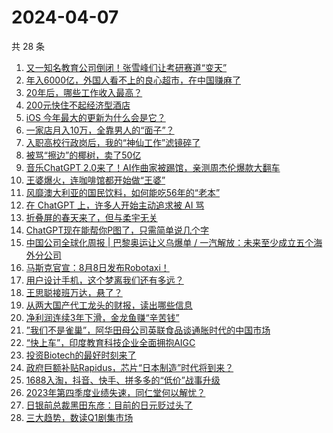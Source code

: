 # 2024-04-07

共 28 条

<!-- BEGIN 36KR -->
<!-- 最后更新时间 2024-04-07 03:00:55 +0800 -->
1. [又一知名教育公司倒闭！张雪峰们让考研赛道“变天”](https://36kr.com/p/2720177831491459)
1. [年入6000亿，外国人看不上的良心超市，在中国赚麻了](https://36kr.com/p/2720159557465985)
1. [20年后，哪些工作收入最高？](https://36kr.com/p/2576264515396996)
1. [200元快住不起经济型酒店](https://36kr.com/p/2718819582802049)
1. [iOS 今年最大的更新为什么会是它？](https://36kr.com/p/2721506936469381)
1. [一家店月入10万，全靠男人的“面子”？](https://36kr.com/p/2721523570620551)
1. [入职高校行政岗后，我的“神仙工作”滤镜碎了](https://36kr.com/p/2721502403737732)
1. [被骂“擦边”的椰树，卖了50亿](https://36kr.com/p/2721516671449225)
1. [音乐ChatGPT 2.0来了！AI作曲家被踢馆，亲测周杰伦爆款大翻车](https://36kr.com/p/2718737449433217)
1. [王婆爆火，连咖啡馆都开始做“王婆”](https://36kr.com/p/2721359567976578)
1. [风靡澳大利亚的国民饮料，如何能吃56年的“老本”](https://36kr.com/p/2721254796801924)
1. [在 ChatGPT 上，许多人开始主动追求被 AI 骂](https://36kr.com/p/2720300573276035)
1. [折叠屏的春天来了，但与柔宇无关](https://36kr.com/p/2717800181977730)
1. [ChatGPT现在能帮你P图了，只需简单说几个字](https://36kr.com/p/2718614372874117)
1. [中国公司全球化周报 | 巴黎奥运让义乌爆单 / 一汽解放：未来至少成立五个海外分公司](https://36kr.com/p/2720692390950784)
1. [马斯克官宣：8月8日发布Robotaxi！](https://36kr.com/p/2721261316225155)
1. [用户设计手机，这个梦离我们还有多远？](https://36kr.com/p/2700789567361671)
1. [王思聪接班万达，悬了？](https://36kr.com/p/2717833926546048)
1. [从两大国产代工龙头的财报，读出哪些信息](https://36kr.com/p/2717581593901188)
1. [净利润连续3年下滑，金龙鱼赚“辛苦钱”](https://36kr.com/p/2705510700955781)
1. [”我们不是雀巢”，阿华田母公司英联食品谈通胀时代的中国市场](https://36kr.com/p/2717713134106761)
1. [“快上车”，印度教育科技企业全面拥抱AIGC](https://36kr.com/p/2718480926046337)
1. [投资Biotech的最好时刻来了](https://36kr.com/p/2718397879154824)
1. [政府巨额补贴Rapidus，芯片“日本制造”时代将到来？](https://36kr.com/p/2718418417039235)
1. [1688入淘，抖音、快手、拼多多的“低价”战事升级](https://36kr.com/p/2710765160528007)
1. [2023年第四季度业绩失速，同仁堂何以解忧？](https://36kr.com/p/2717747451606915)
1. [日银前总裁黑田东彦：目前的日元贬过头了](https://36kr.com/p/2718417486559110)
1. [三大趋势，数读Q1剧集市场](https://36kr.com/p/2717721404962697)
<!-- END 36KR -->